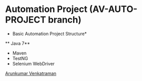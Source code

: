 # Automation Project (AV-AUTO-PROJECT branch)

* Basic Automation Project Structure*

** Java 7**

* Maven
* TestNG
* Selenium WebDriver

[Arunkumar Venkatraman](http://sqasolution.com)
